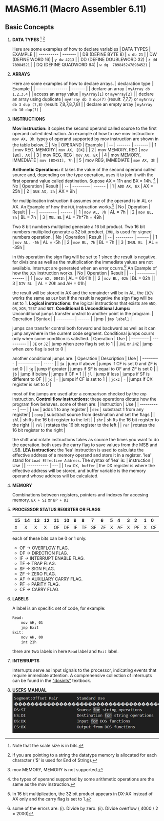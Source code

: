 # **MASM6.11 (Macro Assembler 6.11)**
## Basic Concepts
1. **DATA TYPES** [^1] [^2]


    Here are some examples of how to declare variables
    | DATA TYPES | EXAMPLE |
    | ---------- | ------- |
    | DB (DEFINE BYTE 8) | `x db 21` | 
    | DW (DEFINE WORD 16) | `y dw 4213` |
    | DD (DEFINE DOUBLEWORD 32) | `z dd 78984521` | 
    | DQ (DEFINE QUADWORD 64) | `w dq  7898452478984521` |
    <!-- separator -->
2. **ARRAYS**
    

    Here are some examples of how to declare arrays.
    | declaration type | Example |
    | ---------------- | ------- |
    | declare an array | `myArray db 1,2,3,4` |
    | access an array value | `myArray[1]` or `myArray[2]` |
    | declare an array using duplicate | `myArray db 3 dup(7)` (result: 7,7,7) or `myArray db 3 dup (7,8)` (result: 7,8,7,8,7,8) |
    | declare an empty array | `myArray db 10 dup(?)` |
    <!-- separator -->
3. **INSTRUCTIONS**


    **Mov instruction:** it copies the second operand called source to the first operand called destination.
    An example of how to use mov instruction: `mov AX, 3h`. types of operand supported by mov instruction are shown in the table below. [^3]
    | No | OPERAND | Example |
    | -- | ------- | ------- |
    | 1 | mov REG, MEMORY | `mov AX, [BX]` |
    | 2 | mov MEMORY, REG | `mov [BX], AX` |
    | 3 | mov REG, REG | `mov AX, BX` |
    | 4 | mov MEMORY, IMMEDIATE | `mov [BX+SI], 7h` | 
    | 5 | mov REG, IMMEDIATE | `mov AX, 3h` |
    <!-- separator -->
    **Arithmetic Operations:** it takes the value of the second operand called source and, depending on the type operation, uses it to join it with the first operand value called destination. Supose AX = 11h and BX = 14h. [^4]
    | No | Operation | Result |
    | -- | --------- | ------ |
    | 1 | `ADD AX, BX` | AX = 25h |
    | 2 | `SUB AX, 2h` | AX = 9h |
    <!-- separator -->
    for multiplication instruction it assumes one of the operand is in AL or AX. An Example of how the `MUL` instruction works.[^5]
    | No | Operation | Result |
    | -- | --------- | ------ |
    | 1 | `mov AL, 7h` | AL = 7h |
    | 2 | `mov BL, 7h` | BL = 7h |
    | 3 | `MUL BL` | AL = 7h*7h = 49h |
    <!-- separator -->
    Two 8 bit numbers multiplied generate a 16 bit product.
    Two 16 bit numbers multiplied generate a 32 bit product.
    `IMUL` is used for signed numbers operation.
    | No | Operation | Result |
    | -- | --------- | ------ |
    | 1 | `mov AL, -5h` | AL = -5h |
    | 2 | `mov BL, 7h` | BL = 7h |
    | 3 | `IMUL BL ` | AL = -35h |
    <!-- separator -->
    in this operation the sign flag will be set to 1 since the result is negative.
    for divisions as well as the multiplication the immediate values are not available. Interrupt are generated when an error ocurrs.[^6] An Example of how the `DIV` instruction works.
    | No | Operation | Result |
    | -- | --------- | ------ |
    | 1 | `mov AX, 0041h` | AL = 0041h |
    | 2 | `mov BL, 02h` | BL = 02h |
    | 3 | `DIV BL ` | AL = 20h and AH = 01h|
    <!-- separator -->
    the result will be stored in AX and the remainder will be in AL. the `IDIV` works the same as `DIV` but if the result is negative the sign flag will be set to 1.
    **Logical instructions:** the logical instructions that exists are `AND`, `OR`, `XOR`, `TEST` and `NOT`.
    **Conditional & Unconditional Jumps:** Unconditional jumps transfer onstrol to another point in the program.
    | Operation | Syntax |
    | --------- | ------ |
    | jmp | `jmp label1` |
    <!-- separator -->
    jumps can transfer control both forward and backward as well as it can jump anywhere in the current code segment. Conditional jumps ocurrs only when some condition is satisfied.
    | Operation | Use |
    | --------- | ---------- |
    | `JE` or `JZ` | jump when zero flag is set to 1 |
    | `JNE` or `JNZ` | jump when zero flag is set to 0 |
    <!-- separator -->
    another conditional jumps are:
    | Operation | Description | Use |
    | --------- | ----------- | ----- |
    | `ja` | jump if above | jumps if CF is set 0 and ZF is set 0 |
    | `jg` | jump if greater | jumps if SF is equal to OF and ZF is set 0 |
    | `jb` | jump if below | jumps if CF = 1 |
    | `jl` | jump if less | jumps if SF is different to OF |
    | `jc` | - | jumps if CF is set to 1 | 
    | `jcxz` | - | jumps if CX register is set to 0 |
    <!-- separator -->
    most of the jumps are used after a comparison checked by the `cmp` instruction.
    **Control flow instructions:** these operations dictate how the program flow behaves. some of them are:
    | Instruction | Use |
    | ----------- | --- |
    | `inc` | adds 1 to any register |
    | `dec` | substract 1 from any register |
    | `comp` | substract source from destination and set the flags |
    | `shl` | shifts the 16 bit register to the left |
    | `shr` | shifts the 16 bit register to the right |
    | `rol` | rotates the 16 bit register to the left |
    | `ror` | rotates the 16 bit register to the right |
    <!-- separator -->
    the shift and rotate instructions takes as source the times you want to do the operation. both uses the carry flag to save values from the MSB and LSB.
    **LEA isntruction:** the 'lea' instruction is used to calculate the effective address of a memory operand and store it in a register. 'lea' stand for `Load Effective Address`. The syntax of 'lea' is:
    | instruction | Use |
    | ----------- | --- |
    | `lea DX, buffer` | the DX register is where the effective address will be stored, and buffer variable is the memory operand whose address will be calculated.
4. **MEMORY**


    Combinations between registers, pointers and indexes for accesing memory.
    `BX + SI` or `BP + DI`
5. **PROCESSOR STATUS REGISTER OR FLAGS**


    | 15 | 14 | 13 | 12 | 11 | 10 | 9 | 8 | 7 | 6 | 5 | 4 | 3 | 2 | 1 | 0 |
    | -- | -- | -- | -- | -- | -- | -- | -- | -- | -- | -- | -- | -- | -- | -- | -- | 
    | X | X | X | X | OF | DF | IF | TF | SF | ZF | X | AF | X | PF | X | CF |
    <!-- separator -->
    each of these bits can be 0 or 1 only.
    - OF -> OVERFLOW FLAG.
    - DF -> DIRECTION FLAG.
    - IF -> INTERRUPT ENABLE FLAG.
    - TF -> TRAP FLAG.
    - SF -> SIGN FLAG.
    - ZF -> ZERO FLAG.
    - AF -> AUXILIARY CARRY FLAG.
    - PF -> PARITY FLAG.
    - CF -> CARRY FLAG.
6. **LABELS**


    A label is an specific set of code, for example:
    ```
    Read:
        mov AH, 01
        jmp Exit
    Exit:
        mov AH, 00
        int 21h
    ```
    there are two labels in here `Read` label and `Exit` label.
7. **INTERRUPTS**

    Interrupts serve as input signals to the processor, indicating events that require immediate attention. A comprehensive collection of interrupts can be found in the ["dosints"](./dosints.pdf) textbook.

8. **USERS MANUAL**
    !["standar usage"](./standar.jpg)

[^1]: Note that the scale size is in bits.
[^2]: If you are pointing to a string the datatype memory is allocated for each character ('$' is used for End of String). 
[^3]: mov MEMORY, MEMORY is not supported.
[^4]: the types of operand supported by some arithmetic operations are the same as the mov instruction.
[^5]: In 16 bit multiplication, the 32 bit product appears in DX-AX instead of AX only and the carry flag is set to 1.
[^6]: some of the errors are: (i). Divide by zero. (ii). Divide overflow ( 4000 / 2 = 2000)